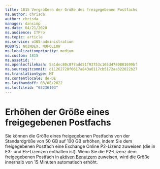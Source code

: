 ```yaml
---
title: 1815 Vergrößern der Größe des freigegebenen Postfachs
ms.author: chrisda
author: chrisda
manager: dansimp
ms.date: 04/21/2020
ms.audience: ITPro
ms.topic: article
ms.service: o365-administration
ROBOTS: NOINDEX, NOFOLLOW
ms.localizationpriority: medium
ms.custom: 1815
ms.assetid: ''
ms.openlocfilehash: 5a1dec80c077add51f93753c165d4780801699bf
ms.sourcegitcommit: d11262728f0617a843a0117cb5172aa322022b27
ms.translationtype: MT
ms.contentlocale: de-DE
ms.lasthandoff: 03/08/2022
ms.locfileid: "63236103"
---
```

# <a name="increase-the-size-of-a-shared-mailbox"></a>Erhöhen der Größe eines freigegebenen Postfachs

Sie können die Größe eines freigegebenen Postfachs von der Standardgröße von 50 GB auf 100 GB erhöhen, indem Sie dem freigegebenen Postfach eine Exchange Online P2-Lizenz zuweisen (die in E3- und E5-Lizenzen enthalten ist). Wenn Sie die P2-Lizenz dem freigegebenen Postfach in [aktiven Benutzern](https://portal.office.com/adminportal/home) zuweisen, wird die Größe innerhalb von 15 Minuten automatisch erhöht.
